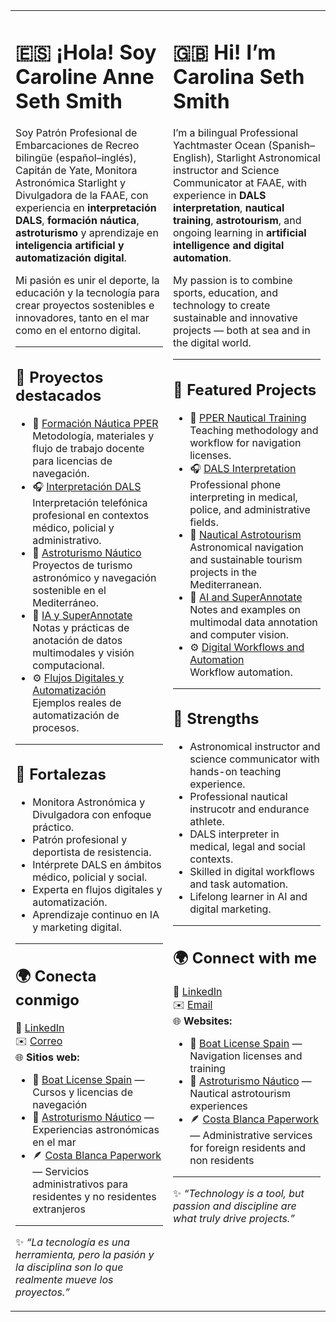 <table>
<tr>
<td width="50%" valign="top">

# 🇪🇸 ¡Hola! Soy **Caroline Anne Seth Smith**

Soy Patrón Profesional de Embarcaciones de Recreo bilingüe (español–inglés), Capitán de Yate, Monitora Astronómica Starlight y Divulgadora de la FAAE, con experiencia en **interpretación DALS**, **formación náutica**, **astroturismo** y aprendizaje en **inteligencia artificial y automatización digital**.  

Mi pasión es unir el deporte, la educación y la tecnología para crear proyectos sostenibles e innovadores, tanto en el mar como en el entorno digital.  

---

## 🚀 **Proyectos destacados**

- 🧭 [Formación Náutica PPER](https://github.com/carolinasethsmith/PPER_Formacion_Nautica)  
  Metodología, materiales y flujo de trabajo docente para licencias de navegación.  
- 🎧 [Interpretación DALS](https://github.com/carolinasethsmith/Interpretacion_DALS)  
  Interpretación telefónica profesional en contextos médico, policial y administrativo.  
- 🌌 [Astroturismo Náutico](https://github.com/carolinasethsmith/Astroturismo_Nautico)  
  Proyectos de turismo astronómico y navegación sostenible en el Mediterráneo.  
- 🤖 [IA y SuperAnnotate](https://github.com/carolinasethsmith/IA_y_SuperAnnotate)  
  Notas y prácticas de anotación de datos multimodales y visión computacional.  
- ⚙️ [Flujos Digitales y Automatización](https://github.com/carolinasethsmith/Flujos_Digitales_y_Automatizacion)  
  Ejemplos reales de automatización de procesos.

---

## 🧾 **Fortalezas**
- Monitora Astronómica y Divulgadora con enfoque práctico.  
- Patrón profesional y deportista de resistencia.  
- Intérprete DALS en ámbitos médico, policial y social.  
- Experta en flujos digitales y automatización.  
- Aprendizaje continuo en IA y marketing digital.  

---

## 🌍 **Conecta conmigo**
🔗 [LinkedIn](https://www.linkedin.com/in/carolinasethsmith)  
✉️ [Correo](mailto:carolinasethsmith@gmail.com)  
🌐 **Sitios web:**  
- 🧭 [Boat License Spain](https://boatlicensespain.com) — Cursos y licencias de navegación  
- 🌌 [Astroturismo Náutico](https://astroturismonautico.com) — Experiencias astronómicas en el mar  
- 🪶 [Costa Blanca Paperwork](https://costablancapaperwork.com) — Servicios administrativos para residentes y no residentes extranjeros

---

✨ *“La tecnología es una herramienta, pero la pasión y la disciplina son lo que realmente mueve los proyectos.”*  

</td>
<td width="50%" valign="top">

# 🇬🇧 Hi! I’m **Carolina Seth Smith**

I’m a bilingual Professional Yachtmaster Ocean (Spanish–English), Starlight Astronomical instructor and Science Communicator at FAAE, with experience in **DALS interpretation**, **nautical training**, **astrotourism**, and ongoing learning in **artificial intelligence and digital automation**.  

My passion is to combine sports, education, and technology to create sustainable and innovative projects — both at sea and in the digital world.  

---

## 🚀 **Featured Projects**

- 🧭 [PPER Nautical Training](https://github.com/carolinasethsmith/PPER_Formacion_Nautica)  
  Teaching methodology and workflow for navigation licenses.  
- 🎧 [DALS Interpretation](https://github.com/carolinasethsmith/Interpretacion_DALS)  
  Professional phone interpreting in medical, police, and administrative fields.  
- 🌌 [Nautical Astrotourism](https://github.com/carolinasethsmith/Astroturismo_Nautico)  
  Astronomical navigation and sustainable tourism projects in the Mediterranean.  
- 🤖 [AI and SuperAnnotate](https://github.com/carolinasethsmith/IA_y_SuperAnnotate)  
  Notes and examples on multimodal data annotation and computer vision.  
- ⚙️ [Digital Workflows and Automation](https://github.com/carolinasethsmith/Flujos_Digitales_y_Automatizacion)  
  Workflow automation. 

---

## 🧾 **Strengths**
- Astronomical instructor and science communicator with hands-on teaching experience.  
- Professional nautical instrucotr and endurance athlete.  
- DALS interpreter in medical, legal and social contexts.  
- Skilled in digital workflows and task automation.  
- Lifelong learner in AI and digital marketing.  



---

## 🌍 **Connect with me**
🔗 [LinkedIn](https://www.linkedin.com/in/carolinasethsmith)  
✉️ [Email](mailto:carolinasethsmith@gmail.com)  
🌐 **Websites:**  
- 🧭 [Boat License Spain](https://boatlicensespain.com) — Navigation licenses and training  
- 🌌 [Astroturismo Náutico](https://astroturismonautico.com) — Nautical astrotourism experiences  
- 🪶 [Costa Blanca Paperwork](https://costablancapaperwork.com) — Administrative services for foreign residents and non residents



---

✨ *“Technology is a tool, but passion and discipline are what truly drive projects.”*  

</td>
</tr>
</table>

